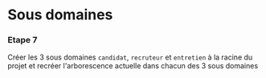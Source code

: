 # Sous domaines

### Etape 7

Créer les 3 sous domaines `candidat`, `recruteur` et `entretien` à la racine du projet et recréer l'arborescence
actuelle dans chacun des 3 sous domaines
